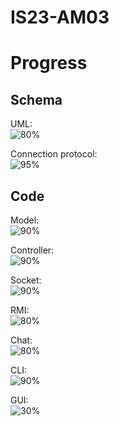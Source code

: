 # IS23-AM03

# Progress
## Schema
UML:<br />
![80%](https://progress-bar.dev/80)

Connection protocol:<br />
![95%](https://progress-bar.dev/95)

## Code
Model:<br />
![90%](https://progress-bar.dev/90)

Controller:<br />
![90%](https://progress-bar.dev/90)

Socket:<br />
![90%](https://progress-bar.dev/90)

RMI:<br />
![80%](https://progress-bar.dev/80)

Chat:<br />
![80%](https://progress-bar.dev/80)

CLI:<br />
![90%](https://progress-bar.dev/90)

GUI:<br />
![30%](https://progress-bar.dev/30)

